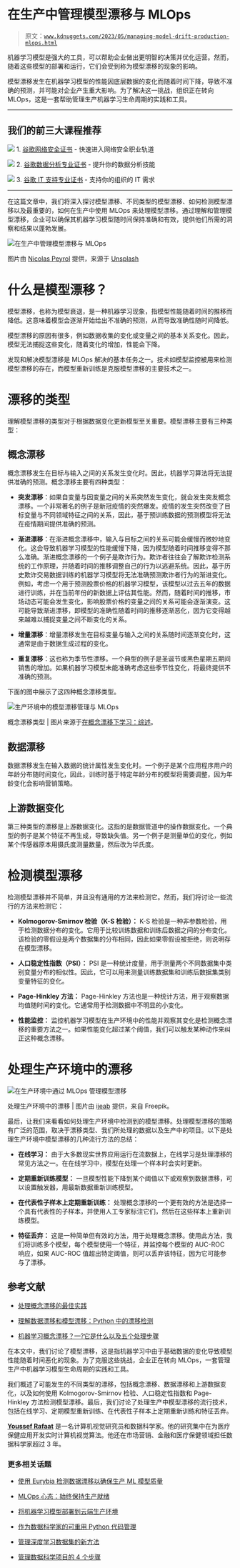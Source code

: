 # 在生产中管理模型漂移与 MLOps

> 原文：[`www.kdnuggets.com/2023/05/managing-model-drift-production-mlops.html`](https://www.kdnuggets.com/2023/05/managing-model-drift-production-mlops.html)

机器学习模型是强大的工具，可以帮助企业做出更明智的决策并优化运营。然而，随着这些模型的部署和运行，它们会受到称为模型漂移的现象的影响。

模型漂移发生在机器学习模型的性能因底层数据的变化而随着时间下降，导致不准确的预测，并可能对企业产生重大影响。为了解决这一挑战，组织正在转向 MLOps，这是一套帮助管理生产机器学习生命周期的实践和工具。

* * *

## 我们的前三大课程推荐

![](img/0244c01ba9267c002ef39d4907e0b8fb.png) 1\. [谷歌网络安全证书](https://www.kdnuggets.com/google-cybersecurity) - 快速进入网络安全职业轨道

![](img/e225c49c3c91745821c8c0368bf04711.png) 2\. [谷歌数据分析专业证书](https://www.kdnuggets.com/google-data-analytics) - 提升你的数据分析技能

![](img/0244c01ba9267c002ef39d4907e0b8fb.png) 3\. [谷歌 IT 支持专业证书](https://www.kdnuggets.com/google-itsupport) - 支持你的组织的 IT 需求

* * *

在这篇文章中，我们将深入探讨模型漂移、不同类型的模型漂移、如何检测模型漂移以及最重要的，如何在生产中使用 MLOps 来处理模型漂移。通过理解和管理模型漂移，企业可以确保其机器学习模型随时间保持准确和有效，提供他们所需的洞察和结果以蓬勃发展。

![在生产中管理模型漂移与 MLOps](img/e494e029c562afb95ebea73c828ecc93.png)

图片由 [Nicolas Peyrol](https://unsplash.com/ko/@nicolaspeyrol?utm_source=unsplash&utm_medium=referral&utm_content=creditCopyText) 提供，来源于 [Unsplash](https://unsplash.com/photos/wRIqMJE-XaU?utm_source=unsplash&utm_medium=referral&utm_content=creditCopyText)

# 什么是模型漂移？

模型漂移，也称为模型衰退，是一种机器学习现象，指模型性能随着时间的推移而降低。这意味着模型会逐渐开始给出不准确的预测，从而导致准确性随时间降低。

模型漂移的原因有很多，例如数据收集的变化或变量之间的基本关系变化。因此，模型无法捕捉这些变化，随着变化的增加，性能会下降。

发现和解决模型漂移是 MLOps 解决的基本任务之一。技术如模型监控被用来检测模型漂移的存在，而模型重新训练是克服模型漂移的主要技术之一。

# 漂移的类型

理解模型漂移的类型对于根据数据变化更新模型至关重要。模型漂移主要有三种类型：

## 概念漂移

概念漂移发生在目标与输入之间的关系发生变化时。因此，机器学习算法将无法提供准确的预测。概念漂移主要有四种类型：

+   **突发漂移**：如果自变量与因变量之间的关系突然发生变化，就会发生突发概念漂移。一个非常著名的例子是新冠疫情的突然爆发。疫情的发生突然改变了目标变量与不同领域特征之间的关系，因此，基于预训练数据的预测模型将无法在疫情期间提供准确的预测。

+   **渐进漂移**：在渐进概念漂移中，输入与目标之间的关系可能会缓慢而微妙地变化。这会导致机器学习模型的性能缓慢下降，因为模型随着时间推移变得不那么准确。渐进概念漂移的一个例子是欺诈行为。欺诈者往往会了解欺诈检测系统的工作原理，并随着时间的推移调整自己的行为以逃避系统。因此，基于历史欺诈交易数据训练的机器学习模型将无法准确预测欺诈者行为的渐进变化。例如，考虑一个用于预测股票价格的机器学习模型，该模型以过去五年的数据进行训练，并在当前年份的新数据上评估其性能。然而，随着时间的推移，市场动态可能会发生变化，影响股票价格的变量之间的关系可能会逐渐演变。这可能导致渐进漂移，即模型的准确性随着时间的推移逐渐恶化，因为它变得越来越难以捕捉变量之间不断变化的关系。

+   **增量漂移**：增量漂移发生在目标变量与输入之间的关系随时间逐渐变化时，这通常是由于数据生成过程的变化。

+   **重复漂移**：这也称为季节性漂移。一个典型的例子是圣诞节或黑色星期五期间销售的增加。如果机器学习模型未能准确考虑这些季节性变化，将最终提供不准确的预测。

下面的图中展示了这四种概念漂移类型。

![生产环境中的模型漂移管理与 MLOps](img/d94f4c339029cc96f6f588eb6bd18ea1.png)

概念漂移类型 | 图片来源于[在概念漂移下学习：综述](https://arxiv.org/pdf/2004.05785.pdf)。

## 数据漂移

数据漂移发生在输入数据的统计属性发生变化时。一个例子是某个应用程序用户的年龄分布随时间变化，因此，训练时基于特定年龄分布的模型将需要调整，因为年龄变化会影响营销策略。

## 上游数据变化

第三种类型的漂移是上游数据变化。这指的是数据管道中的操作数据变化。一个典型的例子是某个特征不再生成，导致缺失值。另一个例子是测量单位的变化，例如某个传感器原本用摄氏度测量数量，然后改为华氏度。

# 检测模型漂移

检测模型漂移并不简单，并且没有通用的方法来检测它。然而，我们将讨论一些流行的方法来检测它：

+   **Kolmogorov-Smirnov 检验（K-S 检验）：** K-S 检验是一种非参数检验，用于检测数据分布的变化。它用于比较训练数据和训练后数据之间的分布变化。该检验的零假设是两个数据集的分布相同，因此如果零假设被拒绝，则说明存在模型漂移。

+   **人口稳定性指数（PSI）：** PSI 是一种统计度量，用于测量两个不同数据集中类别变量分布的相似性。因此，它可以用来测量训练数据集和训练后数据集类别变量特征的变化。

+   **Page-Hinkley 方法：** Page-Hinkley 方法也是一种统计方法，用于观察数据均值随时间的变化。它通常用于检测数据中不明显的小变化。

+   **性能监控：** 监控机器学习模型在生产环境中的性能并观察其变化是检测概念漂移的重要方法之一。如果性能变化超过某个阈值，我们可以触发某种动作来纠正这种概念漂移。

# 处理生产环境中的漂移

![在生产环境中通过 MLOps 管理模型漂移](img/cfd44c9d4cee28036a3b63391fa3cdc1.png)

处理生产环境中的漂移 | 图片由 [ijeab](https://www.freepik.com/author/ijeab) 提供，来自 Freepik。

最后，让我们来看看如何处理生产环境中检测到的模型漂移。处理模型漂移的策略有广泛的范围，取决于漂移类型、我们所处理的数据以及生产中的项目。以下是处理生产环境中模型漂移的几种流行方法的总结：

+   **在线学习：** 由于大多数现实世界应用运行在流数据上，在线学习是处理漂移的常见方法之一。在在线学习中，模型在处理一个样本时会实时更新。

+   **定期重新训练模型：** 一旦模型性能下降到某个阈值以下或观察到数据漂移，可以设置触发器，用最新数据重新训练模型。

+   **在代表性子样本上定期重新训练：** 处理概念漂移的一个更有效的方法是选择一个具有代表性的子样本，并使用人工专家标注它们，然后在这些样本上重新训练模型。

+   **特征丢弃：** 这是一种简单但有效的方法，用于处理概念漂移。使用此方法，我们将训练多个模型，每个模型使用一个特征，并监控每个模型的 AUC-ROC 响应，如果 AUC-ROC 值超出特定阈值，则可以丢弃该特征，因为它可能参与了漂移。

## 参考文献

+   [处理概念漂移的最佳实践](https://neptune.ai/blog/concept-drift-best-practices)

+   [理解数据漂移和模型漂移：Python 中的漂移检测](https://www.datacamp.com/tutorial/understanding-data-drift-model-drift)

+   [机器学习概念漂移？—?它是什么以及五个处理步骤](https://www.seldon.io/machine-learning-concept-drift)

在本文中，我们讨论了模型漂移，这是指机器学习中由于基础数据的变化导致模型性能随着时间恶化的现象。为了克服这些挑战，企业正在转向 MLOps，一套管理生产中机器学习模型生命周期的实践和工具。

我们概述了可能发生的不同类型的漂移，包括概念漂移、数据漂移和上游数据变化，以及如何使用 Kolmogorov-Smirnov 检验、人口稳定性指数和 Page-Hinkley 方法检测模型漂移。最后，我们讨论了处理生产中模型漂移的流行技术，包括在线学习、定期模型重新训练、在代表性子样本上定期重新训练和特征丢弃。

**[Youssef Rafaat](https://www.linkedin.com/in/youssef-hosni-b2960b135)** 是一名计算机视觉研究员和数据科学家。他的研究集中在为医疗保健应用开发实时计算机视觉算法。他还在市场营销、金融和医疗保健领域担任数据科学家超过 3 年。

### 更多相关话题

+   [使用 Eurybia 检测数据漂移以确保生产 ML 模型质量](https://www.kdnuggets.com/2022/07/detecting-data-drift-ensuring-production-ml-model-quality-eurybia.html)

+   [MLOps 心态：始终保持生产就绪](https://www.kdnuggets.com/2023/07/mlops-mindset-always-productionready.html)

+   [将机器学习模型部署到云端生产环境](https://www.kdnuggets.com/deploying-your-ml-model-to-production-in-the-cloud)

+   [作为数据科学家的可重用 Python 代码管理](https://www.kdnuggets.com/2021/06/managing-reusable-python-code-data-scientist.html)

+   [管理深度学习数据集的新方法](https://www.kdnuggets.com/2022/03/new-way-managing-deep-learning-datasets.html)

+   [管理数据科学项目的 4 个步骤](https://www.kdnuggets.com/2022/05/4-steps-managing-data-science-project.html)
